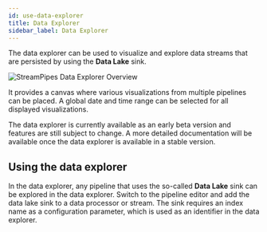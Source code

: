 ```yaml
---
id: use-data-explorer
title: Data Explorer
sidebar_label: Data Explorer
---
```


The data explorer can be used to visualize and explore data streams that are persisted by using the **Data Lake** sink.

<img class="docs-image" src="/docs/img/03_use-data-explorer/01_data-explorer-overview.png" alt="StreamPipes Data Explorer Overview">

It provides a canvas where various visualizations from multiple pipelines can be placed. A global date and time range can be selected for all displayed visualizations.

The data explorer is currently available as an early beta version and features are still subject to change. A more detailed documentation will be available once the data explorer is available in a stable version.

## Using the data explorer

In the data explorer, any pipeline that uses the so-called **Data Lake** sink can be explored in the data explorer. Switch to the pipeline editor and add the data lake sink to a data processor or stream.
The sink requires an index name as a configuration parameter, which is used as an identifier in the data explorer.
